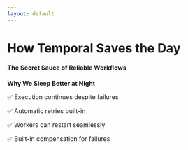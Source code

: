 ```yaml
---
layout: default
---
```


# How Temporal Saves the Day

#### The Secret Sauce of Reliable Workflows

**Why We Sleep Better at Night**

✅ Execution continues despite failures

✅ Automatic retries built-in

✅ Workers can restart seamlessly

✅ Built-in compensation for failures

<!--
**Speaker Notes - Temporal Advantages:**

- Begin with the transformative impact: "Now let's talk about how Temporal completely changed our approach to reliability. These four key features represent why we can now process millions in payments with confidence."

- For execution continues despite failures:
  * "Temporal maintains the complete state of every workflow in its own highly available storage, separate from your application."
  * "Real example: Last month during a system upgrade, our API servers went down for 10 minutes. In the past, this would have meant dozens of failed transactions. With Temporal, when the servers came back, every single workflow resumed exactly where it left off."
  * "For customers, this meant zero payment failures during our maintenance window - previously impossible."

- For automatic retries built-in:
  * "Temporal provides configurable retry policies for every activity - no custom code needed."
  * "For bank transfers that often have transient failures, we simply configure longer retry periods with exponential backoff."
  * "Example: Our JP Morgan API integration occasionally times out on first attempt. Before, we'd manually re-queue jobs. Now, Temporal automatically retries with our configured backoff, and 99% succeed on second attempt without any human intervention."

- For workers can restart seamlessly:
  * "In Temporal's architecture, workers are completely stateless - they execute your code but don't store the workflow state."
  * "This means we can deploy new code, restart servers, or scale up/down without affecting in-flight transactions."
  * "We now deploy multiple times a day without payment interruptions - previously unthinkable."

- For built-in compensation for failures:
  * "Temporal gives us patterns for handling compensation logic when things go wrong."
  * "Example: If we've debited a customer account but can't complete the payment, we can automatically trigger a refund workflow."
  * "This used to require manual intervention, but now happens automatically, often before the customer even notices an issue."

- Share a telling statistic: "Since implementing Temporal, our payment reliability has improved from 99.5% to 99.99% - cutting our failure rate by 50x. And when failures do happen, they're isolated to exactly the problematic step, not the entire payment flow."

- Time target: 75 seconds - keeping the pace brisk while highlighting concrete benefits
-->

